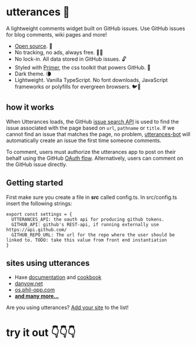 # utterances 🔮

A lightweight comments widget built on GitHub issues. Use GitHub issues for blog comments, wiki pages and more!

- [Open source](https://github.com/utterance). 🙌
- No tracking, no ads, always free. 📡🚫
- No lock-in. All data stored in GitHub issues. 🔓
- Styled with [Primer](http://primer.style), the css toolkit that powers GitHub. 💅
- Dark theme. 🌘
- Lightweight. Vanilla TypeScript. No font downloads, JavaScript frameworks or polyfills for evergreen browsers. 🐦🌲

## how it works

When Utterances loads, the GitHub [issue search API](https://developer.github.com/v3/search/#search-issues) is used to find the issue associated with the page based on `url`, `pathname` or `title`. If we cannot find an issue that matches the page, no problem, [utterances-bot](https://github.com/utterances-bot) will automatically create an issue the first time someone comments.

To comment, users must authorize the utterances app to post on their behalf using the GitHub [OAuth flow](https://developer.github.com/v3/oauth/#web-application-flow). Alternatively, users can comment on the GitHub issue directly.

## Getting started

First make sure you create a file in **src** called config.ts. In src/config.ts insert the following strings:

```
export const settings = {
  UTTERANCES_API: the oauth api for producing github tokens.
  GITHUB_API: github's REST-api, if running externally use https://api.github.com/
  GITHUB_REPO_URL: The url for the repo where the user should be linked to. TODO: take this value from front end instantiation
}
```

<!-- TODO: create default config values -->

## sites using utterances

- Haxe [documentation](https://haxe.org/manual) and [cookbook](https://code.haxe.org/)
- [danyow.net](https://danyow.net)
- [os.phil-opp.com](https://os.phil-opp.com/second-edition)
- **[and many more...](https://github.com/utterance/utterances/blob/master/SITES.md#sites-using-utterances)**

Are you using utterances? [Add your site](https://github.com/utterance/utterances/edit/master/SITES.md) to the list!

# try it out 👇👇👇

